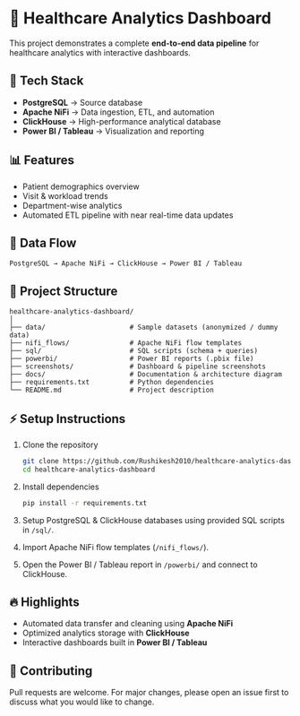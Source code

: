 # 🏥 Healthcare Analytics Dashboard

This project demonstrates a complete **end-to-end data pipeline** for healthcare analytics with interactive dashboards.

## 🔗 Tech Stack
- **PostgreSQL** → Source database  
- **Apache NiFi** → Data ingestion, ETL, and automation  
- **ClickHouse** → High-performance analytical database  
- **Power BI / Tableau** → Visualization and reporting  

## 📊 Features
- Patient demographics overview  
- Visit & workload trends  
- Department-wise analytics  
- Automated ETL pipeline with near real-time data updates  

## 🚀 Data Flow
`PostgreSQL → Apache NiFi → ClickHouse → Power BI / Tableau`

## 📂 Project Structure
```
healthcare-analytics-dashboard/
│
├── data/                     # Sample datasets (anonymized / dummy data)
├── nifi_flows/               # Apache NiFi flow templates
├── sql/                      # SQL scripts (schema + queries)
├── powerbi/                  # Power BI reports (.pbix file)
├── screenshots/              # Dashboard & pipeline screenshots
├── docs/                     # Documentation & architecture diagram
├── requirements.txt          # Python dependencies
└── README.md                 # Project description
```

## ⚡ Setup Instructions
1. Clone the repository  
   ```bash
   git clone https://github.com/Rushikesh2010/healthcare-analytics-dashboard.git
   cd healthcare-analytics-dashboard
   ```

2. Install dependencies  
   ```bash
   pip install -r requirements.txt
   ```

3. Setup PostgreSQL & ClickHouse databases using provided SQL scripts in `/sql/`.  

4. Import Apache NiFi flow templates (`/nifi_flows/`).  

5. Open the Power BI / Tableau report in `/powerbi/` and connect to ClickHouse.

## 🔥 Highlights
- Automated data transfer and cleaning using **Apache NiFi**  
- Optimized analytics storage with **ClickHouse**  
- Interactive dashboards built in **Power BI / Tableau**  

## 🤝 Contributing
Pull requests are welcome. For major changes, please open an issue first to discuss what you would like to change.


